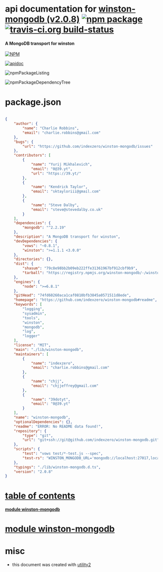 # api documentation for  [winston-mongodb (v2.0.8)](https://github.com/indexzero/winston-mongodb#readme)  [![npm package](https://img.shields.io/npm/v/npmdoc-winston-mongodb.svg?style=flat-square)](https://www.npmjs.org/package/npmdoc-winston-mongodb) [![travis-ci.org build-status](https://api.travis-ci.org/npmdoc/node-npmdoc-winston-mongodb.svg)](https://travis-ci.org/npmdoc/node-npmdoc-winston-mongodb)
#### A MongoDB transport for winston

[![NPM](https://nodei.co/npm/winston-mongodb.png?downloads=true)](https://www.npmjs.com/package/winston-mongodb)

[![apidoc](https://npmdoc.github.io/node-npmdoc-winston-mongodb/build/screenCapture.buildNpmdoc.browser._2Fhome_2Ftravis_2Fbuild_2Fnpmdoc_2Fnode-npmdoc-winston-mongodb_2Ftmp_2Fbuild_2Fapidoc.html.png)](https://npmdoc.github.io/node-npmdoc-winston-mongodb/build/apidoc.html)

![npmPackageListing](https://npmdoc.github.io/node-npmdoc-winston-mongodb/build/screenCapture.npmPackageListing.svg)

![npmPackageDependencyTree](https://npmdoc.github.io/node-npmdoc-winston-mongodb/build/screenCapture.npmPackageDependencyTree.svg)



# package.json

```json

{
    "author": {
        "name": "Charlie Robbins",
        "email": "charlie.robbins@gmail.com"
    },
    "bugs": {
        "url": "https://github.com/indexzero/winston-mongodb/issues"
    },
    "contributors": [
        {
            "name": "Yurij Mikhalevich",
            "email": "0@39.yt",
            "url": "https://39.yt/"
        },
        {
            "name": "Kendrick Taylor",
            "email": "sktayloriii@gmail.com"
        },
        {
            "name": "Steve Dalby",
            "email": "steve@stevedalby.co.uk"
        }
    ],
    "dependencies": {
        "mongodb": "^2.2.19"
    },
    "description": "A MongoDB transport for winston",
    "devDependencies": {
        "vows": "~0.8.1",
        "winston": ">=1.1.1 <3.0.0"
    },
    "directories": {},
    "dist": {
        "shasum": "79c8e98bb2b09eb222ffe31361967bf912cbf9b9",
        "tarball": "https://registry.npmjs.org/winston-mongodb/-/winston-mongodb-2.0.8.tgz"
    },
    "engines": {
        "node": ">=6.8.1"
    },
    "gitHead": "74fd60260aca1caf0810bfb3845a0571511d8ede",
    "homepage": "https://github.com/indexzero/winston-mongodb#readme",
    "keywords": [
        "logging",
        "sysadmin",
        "tools",
        "winston",
        "mongodb",
        "log",
        "logger"
    ],
    "license": "MIT",
    "main": "./lib/winston-mongodb",
    "maintainers": [
        {
            "name": "indexzero",
            "email": "charlie.robbins@gmail.com"
        },
        {
            "name": "chjj",
            "email": "chjjeffrey@gmail.com"
        },
        {
            "name": "39dotyt",
            "email": "0@39.yt"
        }
    ],
    "name": "winston-mongodb",
    "optionalDependencies": {},
    "readme": "ERROR: No README data found!",
    "repository": {
        "type": "git",
        "url": "git+ssh://git@github.com/indexzero/winston-mongodb.git"
    },
    "scripts": {
        "test": "vows test/*-test.js --spec",
        "test-rs": "WINSTON_MONGODB_URL='mongodb://localhost:27017,localhost:27018/winston?replicaSet=rs0' vows test/*-test.js --spec"
    },
    "typings": "./lib/winston-mongodb.d.ts",
    "version": "2.0.8"
}
```



# <a name="apidoc.tableOfContents"></a>[table of contents](#apidoc.tableOfContents)

#### [module winston-mongodb](#apidoc.module.winston-mongodb)



# <a name="apidoc.module.winston-mongodb"></a>[module winston-mongodb](#apidoc.module.winston-mongodb)



# misc
- this document was created with [utility2](https://github.com/kaizhu256/node-utility2)
